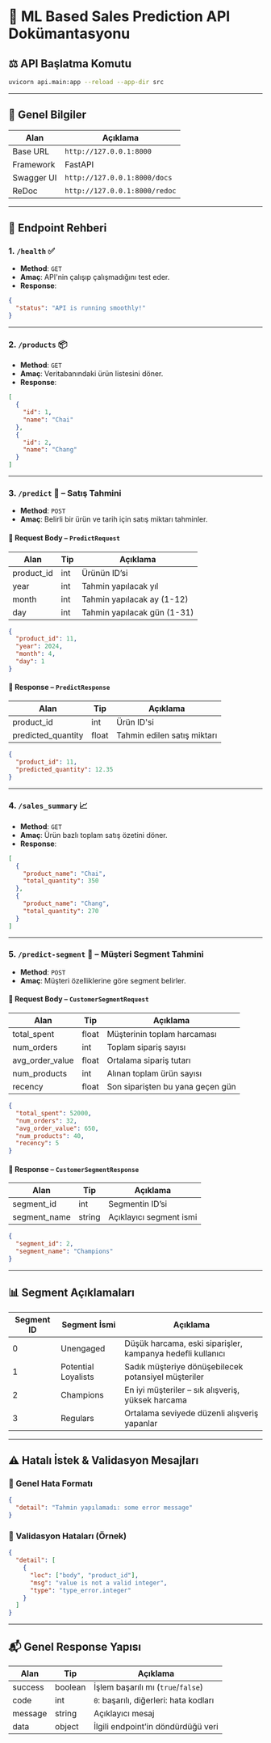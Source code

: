 # 📘 ML Based Sales Prediction API Dokümantasyonu

## ⚖️ API Başlatma Komutu
```bash
uvicorn api.main:app --reload --app-dir src
```

---

## 🔧 Genel Bilgiler

| Alan        | Açıklama                           |
|-------------|------------------------------------|
| Base URL    | `http://127.0.0.1:8000`            |
| Framework   | FastAPI                           |
| Swagger UI  | `http://127.0.0.1:8000/docs`       |
| ReDoc       | `http://127.0.0.1:8000/redoc`      |

---

## 📌 Endpoint Rehberi

### 1. `/health` ✅
- **Method**: `GET`
- **Amaç**: API'nin çalışıp çalışmadığını test eder.
- **Response**:
```json
{
  "status": "API is running smoothly!"
}
```

---

### 2. `/products` 📦
- **Method**: `GET`
- **Amaç**: Veritabanındaki ürün listesini döner.
- **Response**:
```json
[
  {
    "id": 1,
    "name": "Chai"
  },
  {
    "id": 2,
    "name": "Chang"
  }
]
```

---

### 3. `/predict` 🔮 – Satış Tahmini
- **Method**: `POST`
- **Amaç**: Belirli bir ürün ve tarih için satış miktarı tahminler.

#### 🔸 Request Body – `PredictRequest`
| Alan       | Tip     | Açıklama                        |
|------------|---------|---------------------------------|
| product_id | int     | Ürünün ID’si                    |
| year       | int     | Tahmin yapılacak yıl            |
| month      | int     | Tahmin yapılacak ay (1-12)      |
| day        | int     | Tahmin yapılacak gün (1-31)     |

```json
{
  "product_id": 11,
  "year": 2024,
  "month": 4,
  "day": 1
}
```

#### 🔹 Response – `PredictResponse`
| Alan               | Tip     | Açıklama                    |
|--------------------|---------|-----------------------------|
| product_id         | int     | Ürün ID'si                 |
| predicted_quantity | float   | Tahmin edilen satış miktarı|

```json
{
  "product_id": 11,
  "predicted_quantity": 12.35
}
```

---

### 4. `/sales_summary` 📈
- **Method**: `GET`
- **Amaç**: Ürün bazlı toplam satış özetini döner.
- **Response**:
```json
[
  {
    "product_name": "Chai",
    "total_quantity": 350
  },
  {
    "product_name": "Chang",
    "total_quantity": 270
  }
]
```

---

### 5. `/predict-segment` 👥 – Müşteri Segment Tahmini
- **Method**: `POST`
- **Amaç**: Müşteri özelliklerine göre segment belirler.

#### 🔸 Request Body – `CustomerSegmentRequest`
| Alan             | Tip    | Açıklama                             |
|------------------|--------|--------------------------------------|
| total_spent      | float  | Müşterinin toplam harcaması          |
| num_orders       | int    | Toplam sipariş sayısı                |
| avg_order_value  | float  | Ortalama sipariş tutarı              |
| num_products     | int    | Alınan toplam ürün sayısı            |
| recency          | float  | Son siparişten bu yana geçen gün     |

```json
{
  "total_spent": 52000,
  "num_orders": 32,
  "avg_order_value": 650,
  "num_products": 40,
  "recency": 5
}
```

#### 🔹 Response – `CustomerSegmentResponse`
| Alan         | Tip     | Açıklama                     |
|--------------|---------|------------------------------|
| segment_id   | int     | Segmentin ID’si              |
| segment_name | string  | Açıklayıcı segment ismi      |

```json
{
  "segment_id": 2,
  "segment_name": "Champions"
}
```

---

## 📊 Segment Açıklamaları

| Segment ID | Segment İsmi        | Açıklama                                                                  |
|------------|---------------------|---------------------------------------------------------------------------|
| 0          | Unengaged           | Düşük harcama, eski siparişler, kampanya hedefli kullanıcı                 |
| 1          | Potential Loyalists | Sadık müşteriye dönüşebilecek potansiyel müşteriler                        |
| 2          | Champions           | En iyi müşteriler – sık alışveriş, yüksek harcama                          |
| 3          | Regulars            | Ortalama seviyede düzenli alışveriş yapanlar                              |

---

## ⚠️ Hatalı İstek & Validasyon Mesajları

### 🔸 Genel Hata Formatı
```json
{
  "detail": "Tahmin yapılamadı: some error message"
}
```

### 🔹 Validasyon Hataları (Örnek)
```json
{
  "detail": [
    {
      "loc": ["body", "product_id"],
      "msg": "value is not a valid integer",
      "type": "type_error.integer"
    }
  ]
}
```

---

## 📬 Genel Response Yapısı

| Alan      | Tip     | Açıklama                                         |
|-----------|---------|--------------------------------------------------|
| success   | boolean | İşlem başarılı mı (`true`/`false`)               |
| code      | int     | `0`: başarılı, diğerleri: hata kodları           |
| message   | string  | Açıklayıcı mesaj                                 |
| data      | object  | İlgili endpoint’in döndürdüğü veri               |

